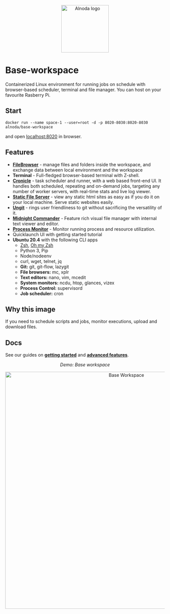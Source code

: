 <p align="center">
  <img src="https://github.com/bluxmit/alnoda-workspaces/blob/main/img/Alnoda-white.svg" alt="Alnoda logo" width="150">
</p>  

# Base-workspace
Containerized Linux environment for running jobs on schedule with browser-based scheduler, terminal and file manager. 
You can host on your favourite Rasberry Pi. 

## Start

```
docker run --name space-1 --user=root -d -p 8020-8030:8020-8030 alnoda/base-workspace
```

and open [localhost:8020](http://localhost:8020) in browser. 

## Features

- [**FileBrowser**](./features.md#filebrowser)  - manage files and folders inside the workspace, and exchange data between local environment and the workspace
- **Terminal**  - Full-fledged browser-based terminal with Z-shell. 
- [**Cronicle**](./features.md#cronicle)  - task scheduler and runner, with a web based front-end UI. It handles both scheduled, repeating and on-demand jobs, targeting any number of worker servers, with real-time stats and live log viewer.
- [**Static File Server**](./features.md#static-file-server) - view any static html sites as easy as if you do it on your local machine. Serve static websites easily.
- [**Ungit**](./features.md#ungit) - rings user friendliness to git without sacrificing the versatility of it.
- [**Midnight Commander**](https://midnight-commander.org/)  - Feature rich visual file manager with internal text viewer and editor. 
- [**Process Monitor**](https://htop.dev/)  - Monitor running process and resource utilization. 
- Quicklaunch UI with getting started tutorial
- **Ubuntu 20.4** with the following CLI apps
    - [Zsh](https://www.zsh.org/), [Oh my Zsh](https://ohmyz.sh/)
    - Python 3, Pip 
    - Node/nodeenv
    - curl, wget, telnet, jq
    - **Git:** git, git-flow, lazygit 
    - **File browsers:** mc, xplr
    - **Text editors:** nano, vim, mcedit
    - **System monitors:** ncdu, htop, glances, vizex
    - **Process Control:** supervisord
    - **Job scheduler:** cron

## Why this image

If you need to schedule scripts and jobs, monitor executions, upload and download files. 

## Docs
See our guides on [**getting started**](docs/getting-started.md) and [**advanced features**](../ubuntu-workspace/docs/workspaces.md).

<div align="center" style="font-style: italic;">
    Demo: Base workspace
</div>

<p align="center">
  <img src="https://github.com/bluxmit/alnoda-workspaces/blob/main/workspaces/base-workspace/img/base-workspace.gif" alt="Base Workspace" width="750">
</p>



